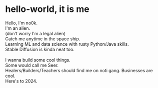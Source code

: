 # hello-world, it is me

Hello, I'm no0k. <br>
I'm an alien. <br>
(don't worry I'm a legal alien) <br>
Catch me anytime in the space ship. <br>
Learning ML and data science with rusty Python/Java skills.  
Stable Diffusion is kinda neat too. <br>
<br>
I wanna build some cool things.<br>
Some would call me Seer. <br>
Healers/Builders/Teachers should find me on noti gang.
Businesses are cool. <br>
Here's to 2024. <br>
